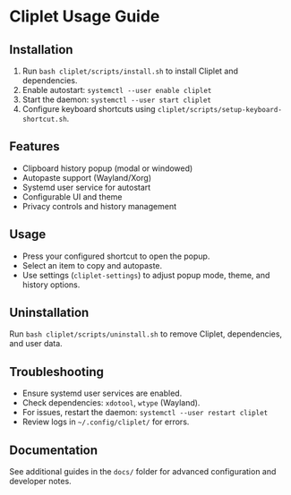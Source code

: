 # Cliplet Usage Guide

## Installation

1. Run `bash cliplet/scripts/install.sh` to install Cliplet and dependencies.
2. Enable autostart: `systemctl --user enable cliplet`
3. Start the daemon: `systemctl --user start cliplet`
4. Configure keyboard shortcuts using `cliplet/scripts/setup-keyboard-shortcut.sh`.

## Features

- Clipboard history popup (modal or windowed)
- Autopaste support (Wayland/Xorg)
- Systemd user service for autostart
- Configurable UI and theme
- Privacy controls and history management

## Usage

- Press your configured shortcut to open the popup.
- Select an item to copy and autopaste.
- Use settings (`cliplet-settings`) to adjust popup mode, theme, and history options.

## Uninstallation

Run `bash cliplet/scripts/uninstall.sh` to remove Cliplet, dependencies, and user data.

## Troubleshooting

- Ensure systemd user services are enabled.
- Check dependencies: `xdotool`, `wtype` (Wayland).
- For issues, restart the daemon: `systemctl --user restart cliplet`
- Review logs in `~/.config/cliplet/` for errors.

## Documentation

See additional guides in the `docs/` folder for advanced configuration and developer notes.